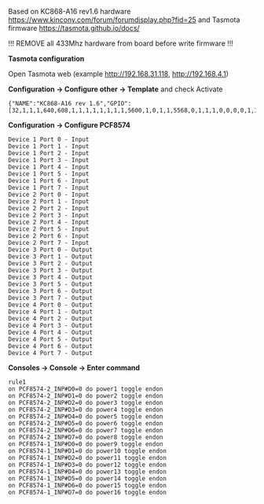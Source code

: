 Based on KC868-A16 rev1.6 hardware https://www.kincony.com/forum/forumdisplay.php?fid=25
and Tasmota firmware https://tasmota.github.io/docs/

!!! REMOVE all 433Mhz hardware from board before write firmware !!!


**Tasmota configuration**

Open Tasmota web (example http://192.168.31.118, http://192.168.4.1)

**Configuration -> Configure other -> Template**
and check Activate

```
{"NAME":"KC868-A16 rev 1.6","GPIO":[32,1,1,1,640,608,1,1,1,1,1,1,1,1,5600,1,0,1,1,5568,0,1,1,1,0,0,0,0,1,1,1,1,1,0,0,1],"FLAG":0,"BASE":1}
```


**Configuration -> Configure PCF8574**

```
Device 1 Port 0 - Input
Device 1 Port 1 - Input
Device 1 Port 2 - Input
Device 1 Port 3 - Input
Device 1 Port 4 - Input
Device 1 Port 5 - Input
Device 1 Port 6 - Input
Device 1 Port 7 - Input
Device 2 Port 0 - Input
Device 2 Port 1 - Input
Device 2 Port 2 - Input
Device 2 Port 3 - Input
Device 2 Port 4 - Input
Device 2 Port 5 - Input
Device 2 Port 6 - Input
Device 2 Port 7 - Input
Device 3 Port 0 - Output
Device 3 Port 1 - Output
Device 3 Port 2 - Output
Device 3 Port 3 - Output
Device 3 Port 4 - Output
Device 3 Port 5 - Output
Device 3 Port 6 - Output
Device 3 Port 7 - Output
Device 4 Port 0 - Output
Device 4 Port 1 - Output
Device 4 Port 2 - Output
Device 4 Port 3 - Output
Device 4 Port 4 - Output
Device 4 Port 5 - Output
Device 4 Port 6 - Output
Device 4 Port 7 - Output
```


**Consoles -> Console -> Enter command**

```
rule1
on PCF8574-2_INP#D0=0 do power1 toggle endon
on PCF8574-2_INP#D1=0 do power2 toggle endon
on PCF8574-2_INP#D2=0 do power3 toggle endon
on PCF8574-2_INP#D3=0 do power4 toggle endon
on PCF8574-2_INP#D4=0 do power5 toggle endon
on PCF8574-2_INP#D5=0 do power6 toggle endon
on PCF8574-2_INP#D6=0 do power7 toggle endon
on PCF8574-2_INP#D7=0 do power8 toggle endon
on PCF8574-1_INP#D0=0 do power9 toggle endon
on PCF8574-1_INP#D1=0 do power10 toggle endon
on PCF8574-1_INP#D2=0 do power11 toggle endon
on PCF8574-1_INP#D3=0 do power12 toggle endon
on PCF8574-1_INP#D4=0 do power13 toggle endon
on PCF8574-1_INP#D5=0 do power14 toggle endon
on PCF8574-1_INP#D6=0 do power15 toggle endon
on PCF8574-1_INP#D7=0 do power16 toggle endon
```
